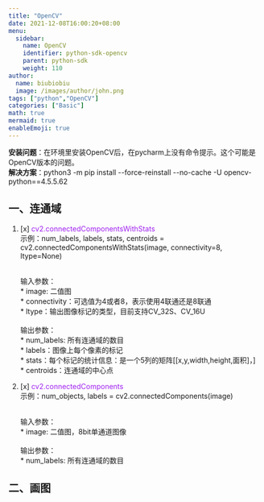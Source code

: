```yaml
---
title: "OpenCV"
date: 2021-12-08T16:00:20+08:00
menu:
  sidebar:
    name: OpenCV
    identifier: python-sdk-opencv
    parent: python-sdk
    weight: 110
author:
  name: biubiobiu
  image: /images/author/john.png
tags: ["python","OpenCV"]
categories: ["Basic"]
math: true
mermaid: true
enableEmoji: true
---
```


**安装问题**：在环境里安装OpenCV后，在pycharm上没有命令提示。这个可能是OpenCV版本的问题。<br>
**解决方案**：python3 -m pip install --force-reinstall --no-cache -U opencv-python==4.5.5.62



## 一、连通域

1. [x] <font color=#a020f0>cv2.connectedComponentsWithStats</font> <br>
    示例：num_labels, labels, stats, centroids = cv2.connectedComponentsWithStats(image, connectivity=8, ltype=None)<br>

    <br>
    输入参数：<br>
	* image: 二值图<br>
	* connectivity：可选值为4或者8，表示使用4联通还是8联通<br>
    * ltype：输出图像标记的类型，目前支持CV_32S、CV_16U<br>

    <br>
    输出参数：<br>
    * num_labels: 所有连通域的数目<br>
	* labels：图像上每个像素的标记<br>
	* stats：每个标记的统计信息：是一个5列的矩阵[[x,y,width,height,面积]，]<br>
    * centroids：连通域的中心点<br>

2. [x] <font color=#a020f0>cv2.connectedComponents</font> <br>
    示例：num_objects, labels = cv2.connectedComponents(image)<br>

    <br>
    输入参数：<br>
	* image: 二值图，8bit单通道图像<br>

    <br>
    输出参数：<br>
    * num_labels: 所有连通域的数目<br>



## 二、画图

